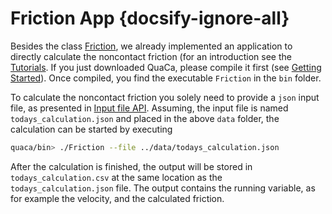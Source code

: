 # Friction App {docsify-ignore-all}

Besides the class [Friction](api/friction), we already implemented an application to directly calculate the noncontact friction (for an introduction see the [Tutorials](tutorials/first_calculation). If you just downloaded QuaCa, please compile it first (see [Getting Started](getting_started)). Once compiled, you find the executable `Friction` in the `bin` folder.

To calculate the noncontact friction you solely need to provide a `json` input file, as presented in [Input file API](documentation/inputfileapi). Assuming, the input file is named `todays_calculation.json` and placed in the above `data` folder, the calculation can be started by executing
```bash
quaca/bin> ./Friction --file ../data/todays_calculation.json
```
After the calculation is finished, the output will be stored in `todays_calculation.csv` at the same location as the `todays_calculation.json` file. The output contains the running variable, as for example the velocity, and the calculated friction.
